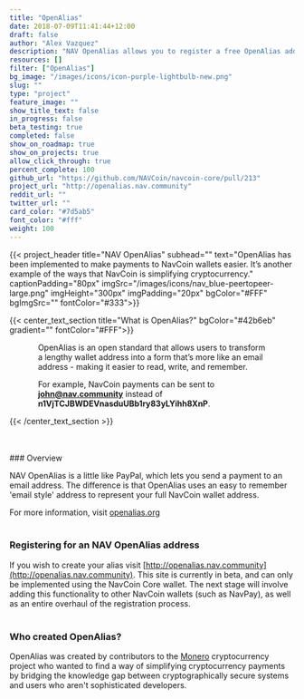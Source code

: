 ```yaml
---
title: "OpenAlias"
date: 2018-07-09T11:41:44+12:00
draft: false
author: "Alex Vazquez"
description: "NAV OpenAlias allows you to register a free OpenAlias address and link it to your real NavCoin address using a unique 'email style' user name."
resources: []
filter: ["OpenAlias"]
bg_image: "/images/icons/icon-purple-lightbulb-new.png"
slug: ""
type: "project"
feature_image: ""
show_title_text: false
in_progress: false
beta_testing: true
completed: false
show_on_roadmap: true
show_on_projects: true
allow_click_through: true
percent_complete: 100
github_url: "https://github.com/NAVCoin/navcoin-core/pull/213"
project_url: "http://openalias.nav.community"
reddit_url: ""
twitter_url: ""
card_color: "#7d5ab5"
font_color: "#fff"
weight: 100
---
```


{{< project_header
    title="NAV OpenAlias"
    subhead=""
    text="OpenAlias has been implemented to make payments to NavCoin wallets easier. It’s another example of the ways that NavCoin is simplifying cryptocurrency."
    captionPadding="80px"
    imgSrc="/images/icons/nav_blue-peertopeer-large.png"
    imgHeight="300px"
    imgPadding="20px"
    bgColor="#FFF"
    bgImgSrc=""
    fontColor="#333">}}

{{< center_text_section
    title="What is OpenAlias?"
    bgColor="#42b6eb"
    gradient=""
    fontColor="#FFF">}}
    <div style="width: 80%; margin: 0 auto;">
    <p>OpenAlias is an open standard that allows users to transform a lengthy wallet address into a form that’s more like an email address - making it easier to read, write, and remember. </p>
    <p>For example, NavCoin payments can be sent to <b>john@nav.community</b> instead of <b>n1VjTCJBWDEVnasduUBb1ry83yLYihh8XnP</b>.</p>
    </div>
{{< /center_text_section >}}

<br />
<section class="container">
<br />
### Overview

NAV OpenAlias is a little like PayPal, which lets you send a payment to an email address. The difference is that OpenAlias uses an easy to remember 'email style' address to represent your full NavCoin wallet address.

For more information, visit [openalias.org](https://openalias.org/)
<br /><br />


### Registering for an NAV OpenAlias address

If you wish to create your alias visit [http://openalias.nav.community](http://openalias.nav.community). This site is currently in beta, and can only be implemented using the NavCoin Core wallet. The next stage will involve adding this functionality to other NavCoin wallets (such as NavPay), as well as an entire overhaul of the registration process.
<br /><br />


### Who created OpenAlias?

OpenAlias was created by contributors to the [Monero](https://getmonero.org/) cryptocurrency project who wanted to find a way of simplifying cryptocurrency payments by bridging the knowledge gap between cryptographically secure systems and users who aren't sophisticated developers.

<br />
<br />
